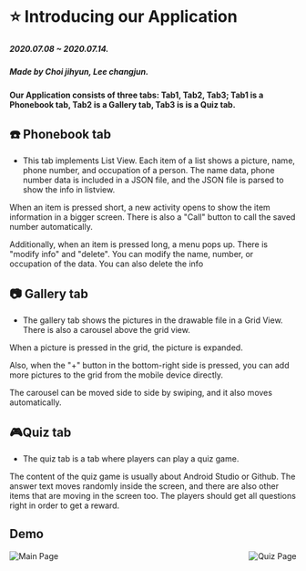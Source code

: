 # :star: Introducing our Application

##### 2020.07.08 ~ 2020.07.14.

##### Made by Choi jihyun, Lee changjun.

#### Our Application consists of three tabs: Tab1, Tab2, Tab3; Tab1 is a Phonebook tab, Tab2 is a Gallery tab, Tab3 is is a Quiz tab.



## :phone: Phonebook tab

- This tab implements List View. Each item of a list shows a picture, name, phone number, and occupation of a person. The name data, phone number data is included in a JSON file, and the JSON file is parsed to show the info in listview.

When an item is pressed short, a new activity opens to show the item information in a bigger screen. There is also a "Call" button to call the saved number automatically.

 Additionally, when an item is pressed long, a menu pops up. There is "modify info" and "delete". You can modify the name, number, or occupation of the data. You can also delete the info



## :camera: Gallery tab

- The gallery tab shows the pictures in the drawable file in a Grid View. There is also a carousel above the grid view.

When a picture is pressed in the grid, the picture is expanded. 

Also, when the "+" button in the bottom-right side is pressed, you can add more pictures to the grid from the mobile device directly.

The carousel can be moved side to side by swiping, and it also moves automatically.



## :video_game:Quiz tab

- The quiz tab is a tab where players can play a quiz game. 

The content of the quiz game is usually about Android Studio or Github. The answer text moves randomly inside the screen, and there are also other items that are moving in the screen too. The players should get all questions right in order to get a reward. 


## Demo

<img alt="Main Page" src="https://raw.githubusercontent.com/jhchoi0303/MadCamp_1/master/assets/main_page.png" align="left"/>
<img alt="Quiz Page" src="https://raw.githubusercontent.com/jhchoi0303/MadCamp_1/master/assets/quize_page.png" align="right"/>